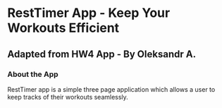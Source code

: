 # RestTimer App - Keep Your Workouts Efficient
## Adapted from HW4 App - By Oleksandr A.

### About the App
RestTimer app is a simple three page application which allows a user to keep tracks of their workouts seamlessly.
